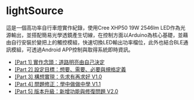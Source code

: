 # lightSource

這是一個高功率自行車燈實作紀錄，使用Cree XHP50 19W 2546lm LED作為光源輸出，並搭配簡易光學透鏡產生切線，在控制方面以Arduino為核心基礎，並藉由自行安裝於變把上的觸控模組，快速切換LED輸出功率檔位，此外也結合BLE通訊模組，可透過Android APP控制與取得系統即時資訊。

* [[Part 1] 實作念頭：道路明亮由自己決定](https://sukcesoia.wordpress.com/20…/…/21/lightsource-part01/)
* [[Part 2] 設定目標：想要、需要、必要與規格定義](https://sukcesoia.wordpress.com/20…/…/22/lightsource-part02/)
* [[Part 3] 構想實現：先求有再求好 V1.0](https://sukcesoia.wordpress.com/20…/…/23/lightsource-part03/)
* [[Part 4] 問題修正：學中做做中學 V1.1](https://sukcesoia.wordpress.com/20…/…/24/lightsource-part04/)
* [[Part 5] 版本升級：新增功能與修復問題 V2.0](https://sukcesoia.wordpress.com/20…/…/25/lightsource-part05/)
